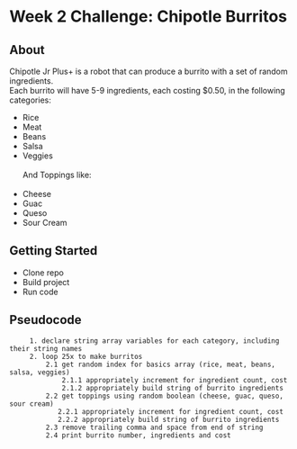 # Week 2 Challenge: Chipotle Burritos
## About
Chipotle Jr Plus+ is a robot that can produce a burrito with a set of random ingredients.<br>
Each burrito will have 5-9 ingredients, each costing $0.50, in the following categories:
* Rice
* Meat
* Beans
* Salsa
* Veggies<br><br>
And Toppings like:<br><br>
* Cheese
* Guac
* Queso
* Sour Cream

## Getting Started
* Clone repo
* Build project
* Run code

## Pseudocode

         1. declare string array variables for each category, including their string names
         2. loop 25x to make burritos 
             2.1 get random index for basics array (rice, meat, beans, salsa, veggies)
                 2.1.1 appropriately increment for ingredient count, cost
                 2.1.2 appropriately build string of burrito ingredients
             2.2 get toppings using random boolean (cheese, guac, queso, sour cream)
                2.2.1 appropriately increment for ingredient count, cost
                2.2.2 appropriately build string of burrito ingredients
             2.3 remove trailing comma and space from end of string
             2.4 print burrito number, ingredients and cost
             
